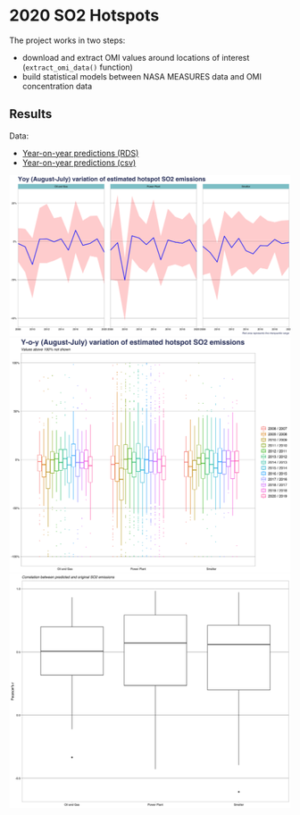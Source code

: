 # 2020 SO2 Hotspots

The project works in two steps:
- download and extract OMI values around locations of interest (`extract_omi_data()` function)
- build statistical models between NASA MEASURES data and OMI concentration data

## Results
Data:
- [Year-on-year predictions (RDS)](results/data/omi_predictions.RDS)
- [Year-on-year predictions (csv)](results/data/omi_predictions.csv)

![predictions_iqr](results/plots/prediction_2020_iqr.png?raw=true)
![predictions_zoom](results/plots/prediction_2020_zoom.png?raw=true)
![prediction_quality](results/plots/pearson_sourcetype.png?raw=true)
